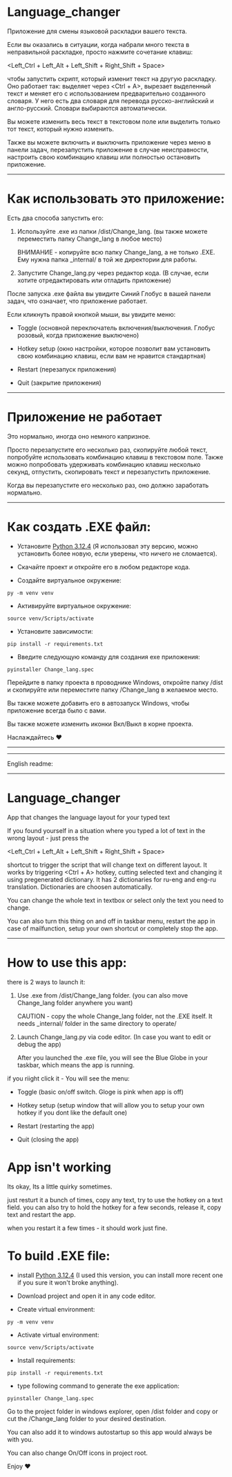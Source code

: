 # Language_changer

Приложение для смены языковой раскладки вашего текста.

Если вы оказались в ситуации, когда набрали много текста в неправильной раскладке, просто нажмите сочетание клавиш:

<Left_Ctrl + Left_Alt + Left_Shift + Right_Shift + Space>

чтобы запустить скрипт, который изменит текст на другую раскладку. Оно работает так: выделяет через <Ctrl + A>, вырезает выделенный текст и меняет его с использованием предварительно созданного словаря. У него есть два словаря для перевода русско-английский и англо-русский. Словари выбираются автоматически.

Вы можете изменить весь текст в текстовом поле или выделить только тот текст, который нужно изменить.

Также вы можете включить и выключить приложение через меню в панели задач, перезапустить приложение в случае неисправности, настроить свою комбинацию клавиш или полностью остановить приложение.

---

# Как использовать это приложение:

Есть два способа запустить его:

1. Используйте .exe из папки /dist/Change_lang. (вы также можете переместить папку Change_lang в любое место)
   
   ВНИМАНИЕ - копируйте всю папку Change_lang, а не только .EXE. Ему нужна папка _internal/ в той же директории для работы.

2. Запустите Change_lang.py через редактор кода. (В случае, если хотите отредактировать или отладить приложение)

После запуска .exe файла вы увидите Синий Глобус в вашей панели задач, что означает, что приложение работает.

Если кликнуть правой кнопкой мыши, вы увидите меню:

- Toggle (основной переключатель включения/выключения. Глобус розовый, когда приложение выключено)

- Hotkey setup (окно настройки, которое позволит вам установить свою комбинацию клавиш, если вам не нравится стандартная)

- Restart (перезапуск приложения)

- Quit (закрытие приложения)

---

# Приложение не работает

Это нормально, иногда оно немного капризное.

Просто перезапустите его несколько раз, скопируйте любой текст, попробуйте использовать комбинацию клавиш в текстовом поле. Также можно попробовать удерживать комбинацию клавиш несколько секунд, отпустить, скопировать текст и перезапустить приложение.

Когда вы перезапустите его несколько раз, оно должно заработать нормально.

---

# Как создать .EXE файл:

- Установите [Python 3.12.4](https://www.python.org/downloads/release/python-3124/) (Я использовал эту версию, можно установить более новую, если уверены, что ничего не сломается).

- Скачайте проект и откройте его в любом редакторе кода.

- Создайте виртуальное окружение:

```shell
py -m venv venv
```

- Активируйте виртуальное окружение:

```shell
source venv/Scripts/activate
```

- Установите зависимости:

```shell
pip install -r requirements.txt
```

- Введите следующую команду для создания exe приложения:

```shell
pyinstaller Change_lang.spec
```

Перейдите в папку проекта в проводнике Windows, откройте папку /dist и скопируйте или переместите папку /Change_lang в желаемое место.

Вы также можете добавить его в автозапуск Windows, чтобы приложение всегда было с вами.

Вы также можете изменить иконки Вкл/Выкл в корне проекта.

Наслаждайтесь ❤️

---

---

English readme:

---

# Language_changer

App that changes the language layout for your typed text

If you found yourself in a situation where you typed a lot of text in the wrong layout - just press the

<Left_Ctrl + Left_Alt + Left_Shift + Right_Shift + Space>

shortcut to trigger the script that will change text on different layout. It works by triggering <Ctrl + A> hotkey, cutting selected text and changing it using pregenerated dictionary. It has 2 dictionaries for ru-eng and eng-ru translation. Dictionaries are choosen automatically.

You can change the whole text in textbox or select only the text you need to change.

You can also turn this thing on and off in taskbar menu, restart the app in case of mailfunction, setup your own shortcut or completely stop the app.

---

# How to use this app:

there is 2 ways to launch it:

1. Use .exe from /dist/Change_lang folder. (you can also move Change_lang folder anywhere you want)
   
   CAUTION - copy the whole Change_lang folder, not the .EXE itself. It needs _internal/ folder in the same directory to operate/

2. Launch Change_lang.py via code editor. (In case you want to edit or debug the app)
   
   After you launched the .exe file, you will see the Blue Globe in your taskbar, which means the app is running.

if you riight click it - You will see the menu:

- Toggle (basic on/off switch. Gloge is pink when app is off)

- Hotkey setup (setup window that will allow you to setup your own hotkey if you dont like the default one)

- Restart (restarting the app)

- Quit (closing the app)

# App isn't working

Its okay, Its a little quirky sometimes.

just resturt it a bunch of times, copy any text, try to use the hotkey on a text field. you can also try to hold the hotkey for a few seconds, release it, copy text and restart the app.

when you restart it a few times - it should work just fine.

# To build .EXE file:

- install [Python 3.12.4](https://www.python.org/downloads/release/python-3124/) (I used this version, you can install more recent one if you sure it won't broke anything).

- Download project and open it in any code editor.

- Create virtual environment:

```shell
py -m venv venv
```

- Activate virtual environment:

```shell
source venv/Scripts/activate
```

- Install requirements:

```shell
pip install -r requirements.txt
```

- type following command to generate the exe application:

```shell
pyinstaller Change_lang.spec
```

Go to the project folder in windows explorer, open /dist folder and copy or cut the /Change_lang folder to your desired destination.

You can also add it to windows autostartup so this app would always be with you.

You can also change On/Off icons in project root.

Enjoy ❤️
